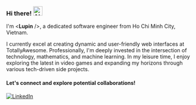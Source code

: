 ### Hi there! <img src="https://raw.githubusercontent.com/Tarikul-Islam-Anik/Animated-Fluent-Emojis/master/Emojis/Smilies/Alien%20Monster.png" alt="Alien Monster" width="25" height="25" />

I'm <**Lupin** />, a dedicated software engineer from Ho Chi Minh City, Vietnam.

I currently excel at creating dynamic and user-friendly web interfaces at TotallyAwesome.
Professionally, I'm deeply invested in the intersection of technology, mathematics, and machine learning. In my leisure time, I enjoy exploring the latest in video games and expanding my horizons through various tech-driven side projects.

#### Let's connect and explore potential collaborations!
[<img alt="LinkedIn" src="https://img.shields.io/badge/LinkedIn-%230E76A8.svg?&style=for-the-badge&logo=LinkedIn&logoColor=white" />](https://www.linkedin.com/in/lupinnguyen/)
